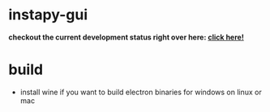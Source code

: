 # instapy-gui

**checkout the current development status right over here: [click here!](https://instapy.felixbreuer.me/)**

# build

- install wine if you want to build electron binaries for windows on linux or mac
